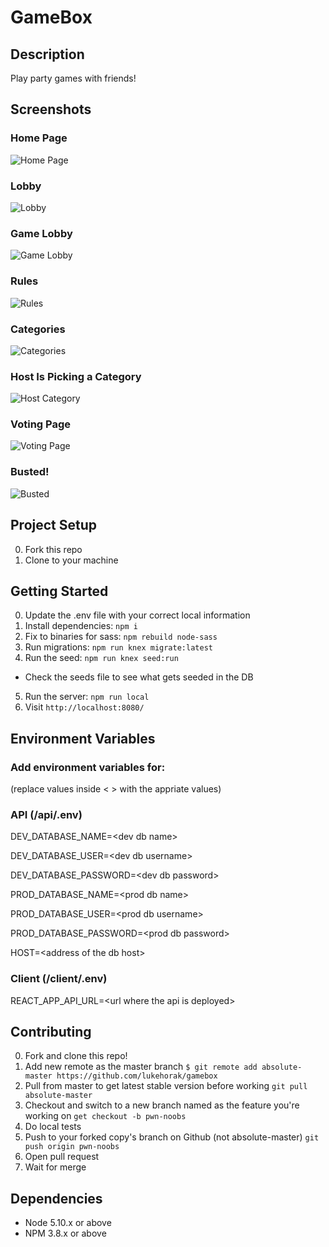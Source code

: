 # GameBox

## Description

Play party games with friends!


## Screenshots

### Home Page

![Home Page](https://github.com/Aidanchase/gamebox/blob/update/Readme/client/public/docs/Home.png?raw=true)

### Lobby
![Lobby](https://github.com/Aidanchase/gamebox/blob/update/Readme/client/public/docs/Lobby.png?raw=true)

### Game Lobby
![Game Lobby](https://github.com/Aidanchase/gamebox/blob/update/Readme/client/public/docs/PopulatedLobby.png?raw=true)

### Rules
![Rules](https://github.com/Aidanchase/gamebox/blob/update/Readme/client/public/docs/Rules.png?raw=true)

### Categories
![Categories](https://github.com/Aidanchase/gamebox/blob/update/Readme/client/public/docs/Categories.png?raw=true)

### Host Is Picking a Category
![Host Category](https://github.com/Aidanchase/gamebox/blob/update/Readme/client/public/docs/Pacman.png?raw=true)

### Voting Page
![Voting Page](https://github.com/Aidanchase/gamebox/blob/update/Readme/client/public/docs/Voting.png?raw=true)

### Busted!
![Busted](https://github.com/Aidanchase/gamebox/blob/update/Readme/client/public/docs/Busted.png?raw=true)

## Project Setup

0. Fork this repo
1. Clone to your machine

## Getting Started

0. Update the .env file with your correct local information
1. Install dependencies: `npm i`
2. Fix to binaries for sass: `npm rebuild node-sass`
3. Run migrations: `npm run knex migrate:latest`
4. Run the seed: `npm run knex seed:run`
  - Check the seeds file to see what gets seeded in the DB
5. Run the server: `npm run local`
6. Visit `http://localhost:8080/`

## Environment Variables
### Add environment variables for: 

(replace values inside < > with the appriate values)

### API (/api/.env)

DEV_DATABASE_NAME=\<dev db name\>

DEV_DATABASE_USER=\<dev db username\>

DEV_DATABASE_PASSWORD=\<dev db password\>


PROD_DATABASE_NAME=\<prod db name\>

PROD_DATABASE_USER=\<prod db username\>

PROD_DATABASE_PASSWORD=\<prod db password\>

HOST=\<address of the db host\>

### Client (/client/.env)

REACT_APP_API_URL=\<url where the api is deployed\>

## Contributing

0. Fork and clone this repo!
1. Add new remote as the master branch ```$ git remote add absolute-master https://github.com/lukehorak/gamebox```
2. Pull from master to get latest stable version before working ```git pull absolute-master```
3. Checkout and switch to a new branch named as the feature you're working on ```get checkout -b pwn-noobs```
4. Do local tests
5. Push to your forked copy's branch on Github (not absolute-master) ```git push origin pwn-noobs```
6. Open pull request 
7. Wait for merge

## Dependencies

- Node 5.10.x or above
- NPM 3.8.x or above
